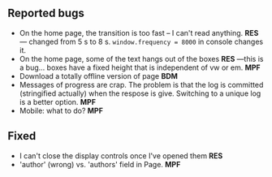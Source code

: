 ## Reported bugs

* On the home page, the transition is too fast – I can't read anything. **RES**  &mdash; changed from 5 s to 8 s. `window.frequency = 8000` in console changes it.
* On the home page, some of the text hangs out of the boxes **RES** &mdash;this is a bug... boxes have a fixed height that is independent of vw or em.
**MPF**
* Download a totally offline version of page **BDM**
* Messages of progress are crap. The problem is that the log is committed (stringified actually) when the respose is give. Switching to a unique log is a better option. **MPF**
* Mobile: what to do? **MPF**

## Fixed
* I can't close the display controls once I've opened them **RES**
* 'author' (wrong) vs. 'authors' field in Page. **MPF**